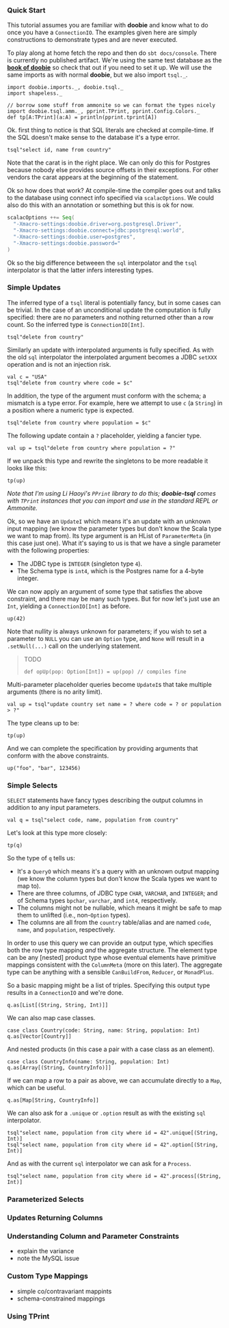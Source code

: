 
### Quick Start

This tutorial assumes you are familiar with **doobie** and know what to do once you have a `ConnectionIO`. The examples given here are simply constructions to demonstrate types and are never executed.

To play along at home fetch the repo and then do `sbt docs/console`. There is currently no published artifact. We're using the same test database as the [**book of doobie**](http://tpolecat.github.io/doobie-0.2.3/00-index.html) so check that out if you need to set it up. We will use the same imports as with normal **doobie**, but we also import `tsql._`.

```tut:silent
import doobie.imports._, doobie.tsql._
import shapeless._
```

```tut:invisible
// borrow some stuff from ammonite so we can format the types nicely
import doobie.tsql.amm._, pprint.TPrint, pprint.Config.Colors._
def tp[A:TPrint](a:A) = println(pprint.tprint[A])
```

Ok. first thing to notice is that SQL literals are checked at compile-time. If the SQL doesn't make sense to the database it's a type error.

```tut:fail
tsql"select id, name from country"
```

Note that the carat is in the right place. We can only do this for Postgres because nobody else provides source offsets in their exceptions. For other vendors the carat appears at the beginning of the statement.

Ok so how does that work? At compile-time the compiler goes out and talks to the database using connect info specified via `scalacOptions`. We could also do this with an annotation or something but this is ok for now.

```scala
scalacOptions ++= Seq(
  "-Xmacro-settings:doobie.driver=org.postgresql.Driver",
  "-Xmacro-settings:doobie.connect=jdbc:postgresql:world",
  "-Xmacro-settings:doobie.user=postgres",
  "-Xmacro-settings:doobie.password="
)
```

Ok so the big difference betweeen the `sql` interpolator and the `tsql` interpolator is that the latter infers interesting types.

### Simple Updates

The inferred type of a `tsql` literal is potentially fancy, but in some cases can be trivial. In the case of an unconditional update the computation is fully specified: there are no parameters and nothing returned other than a row count. So the inferred type is `ConnectionIO[Int]`.

```tut
tsql"delete from country"
```

Similarly an update with interpolated arguments is fully specified. As with the old `sql` interpolator the interpolated argument becomes a JDBC `setXXX` operation and is not an injection risk.

```tut
val c = "USA"
tsql"delete from country where code = $c"
```

In addition, the type of the argument must conform with the schema; a mismatch is a type error. For example, here we attempt to use `c` (a `String`) in a position where a numeric type is expected.

```tut:fail
tsql"delete from country where population = $c"
```

The following update contain a `?` placeholder, yielding a fancier type.

```tut
val up = tsql"delete from country where population = ?"
```

If we unpack this type and rewrite the singletons to be more readable it looks like this:

```tut:evaluated
tp(up)
```

_Note that I'm using Li Haoyi's `PPrint` library to do this; **doobie-tsql** comes with `TPrint` instances that you can import and use in the standard REPL or Ammonite._

Ok, so we have an `UpdateI` which means it's an update with an unknown input mapping (we know the parameter types but don't know the Scala type we want to map from). Its type argument is an HList of `ParameterMeta` (in this case just one). What it's saying to us is that we have a single parameter with the following properties:

- The JDBC type is `INTEGER` (singleton type `4`).
- The Schema type is `int4`, which is the Postgres name for a 4-byte integer.

We can now apply an argument of some type that satisfies the above constraint, and there may be many such types. But for now let's just use an `Int`, yielding a `ConnectionIO[Int]` as before.

```tut
up(42)
```

Note that nullity is always unknown for parameters; if you wish to set a parameter to `NULL` you can use an `Option` type, and `None` will result in a `.setNull(...)` call on the underlying statement.

> TODO
> ```tut
> def opUp(pop: Option[Int]) = up(pop) // compiles fine
> ```


Multi-parameter placeholder queries become `UpdateI`s that take multiple arguments (there is no arity limit).

```tut
val up = tsql"update country set name = ? where code = ? or population > ?"
```

The type cleans up to be:

```tut:evaluated
tp(up)
```

And we can complete the specification by providing arguments that conform with the above constraints.

```tut
up("foo", "bar", 123456)
```


### Simple Selects

`SELECT` statements have fancy types describing the output columns in addition to any input parameters.

```tut
val q = tsql"select code, name, population from country"
```

Let's look at this type more closely:

```tut:evaluated
tp(q)
```

So the type of `q` tells us:

- It's a `QueryO` which means it's a query with an unknown output mapping (we know the column types but don't know the Scala types we want to map to).
- There are three columns, of JDBC type `CHAR`, `VARCHAR`, and `INTEGER`; and of Schema types `bpchar`, `varchar`, and `int4`, respectively.
- The columns might not be nullable, which means it might be safe to map them to unlifted (i.e., non-`Option` types).
- The columns are all from the `country` table/alias and are named `code`, `name`, and `population`, respectively.

In order to use this query we can provide an output type, which specifies both the row type mapping *and* the aggregate structure. The element type can be any [nested] product type whose eventual elements have primitive mappings consistent with the `ColumnMeta` (more on this later). The aggregate type can be anything with a sensible `CanBuildFrom`, `Reducer`, or `MonadPlus`.

So a basic mapping might be a list of triples. Specifying this output type results in a `ConnectionIO` and we're done.

```tut
q.as[List[(String, String, Int)]]
```

We can also map case classes.

```tut
case class Country(code: String, name: String, population: Int)
q.as[Vector[Country]]
```

And nested products (in this case a pair with a case class as an element).

```tut
case class CountryInfo(name: String, population: Int)
q.as[Array[(String, CountryInfo)]]
```

If we can map a row to a pair as above, we can accumulate directly to a `Map`, which can be useful.

```tut
q.as[Map[String, CountryInfo]]
```

We can also ask for a `.unique` or `.option` result as with the existing `sql` interpolator.

```tut
tsql"select name, population from city where id = 42".unique[(String, Int)]
tsql"select name, population from city where id = 42".option[(String, Int)]
```

And as with the current `sql` interpolator we can ask for a `Process`.

```tut
tsql"select name, population from city where id = 42".process[(String, Int)]
```

### Parameterized Selects


### Updates Returning Columns


### Understanding Column and Parameter Constraints

- explain the variance
- note the MySQL issue

### Custom Type Mappings

- simple co/contravariant mappints
- schema-constrained mappings

### Using TPrint
